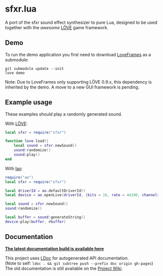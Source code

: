 sfxr.lua
========

A port of the sfxr sound effect synthesizer to pure Lua, designed to be used
together with the *awesome* [LÖVE](https://love2d.org) game framework.

Demo
----

To run the demo application you first need to download
[LoveFrames](https://github.com/NikolaiResokav/LoveFrames) as a submodule:
```
git submodule update --init
love demo
```
Note: Due to LoveFrames only supporting LÖVE 0.9.x, this dependency is inherited
by the demo. A move to a new GUI framework is pending.

Example usage
-------------

These examples should play a randomly generated sound.

With [LÖVE](http://love2d.org):
```lua
local sfxr = require("sfxr")

function love.load()
    local sound = sfxr.newSound()
    sound:randomize()
    sound:play()
end
```

With [lao](https://github.com/TheLinx/lao):
```lua
require("ao")
local sfxr = require("sfxr")

local driverId = ao.defaultDriverId()
local device = ao.openLive(driverId, {bits = 16, rate = 44100, channels = 1})

local sound = sfxr.newSound()
sound:randomize()

local buffer = sound:generateString()
device:play(buffer, #buffer)
```

Documentation
-------------

[**The latest documentation build is available here**](http://nucular.github.io/sfxrlua/)

This project uses [LDoc](http://stevedonovan.github.io/ldoc/) for autogenerated
API documentation.  
(Note to self: `ldoc . && git subtree push --prefix doc origin gh-pages`)  
The old documentation is still available on the
[Project Wiki](https://github.com/nucular/sfxrlua/wiki).
